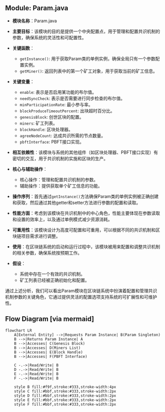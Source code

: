 ## Module: Param.java
- **模块名称**：Param.java

- **主要目标**：该模块的目的是提供一个中央配置点，用于管理和配置共识机制的参数，确保系统的灵活性和可配置性。

- **关键函数**：
  - `getInstance()`: 用于获取Param类的单例实例，确保全局只有一个参数配置实例。
  - `getMiner()`: 返回列表中的第一个矿工对象，用于获取当前的矿工信息。

- **关键变量**：
  - `enable`: 表示是否启用某功能的布尔值。
  - `needSyncCheck`: 表示是否需要进行同步检查的布尔值。
  - `minParticipationRate`: 最小参与率。
  - `blockProduceTimeoutPercent`: 出块超时百分比。
  - `genesisBlock`: 创世区块的配置。
  - `miners`: 矿工列表。
  - `blockHandle`: 区块处理器。
  - `agreeNodeCount`: 达成共识所需的节点数量。
  - `pbftInterface`: PBFT接口实现。

- **相互依赖性**：该模块与系统的其他组件（如区块处理器、PBFT接口实现）有密切的交互，用于共识机制的实施和区块的生产。

- **核心与辅助操作**：
  - 核心操作：管理和配置共识机制的参数。
  - 辅助操作：提供获取单个矿工信息的功能。

- **操作序列**：首先通过`getInstance()`方法确保Param类的单例实例被正确创建和获取，然后通过其他getter和setter方法进行参数的配置和读取。

- **性能方面**：考虑到该模块在共识机制中的中心角色，性能主要体现在参数读取和设置的效率上，以及通过单例模式减少资源消耗。

- **可重用性**：该模块设计为高度可配置和可重用，可以根据不同的共识机制和区块链项目需求进行调整。

- **使用**：在区块链系统的启动和运行过程中，该模块被用来配置和调整共识机制的相关参数，确保系统按预期工作。

- **假设**：
  - 系统中存在一个有效的共识机制。
  - 矿工列表已经被正确初始化和配置。

通过上述分析，我们可以看出Param模块在区块链系统中扮演着配置和管理共识机制参数的关键角色，它通过提供灵活的配置选项支持系统的可扩展性和可维护性。
## Flow Diagram [via mermaid]
```mermaid
flowchart LR
    A[External Entity] -->|Requests Param Instance| B(Param Singleton)
    B -->|Returns Param Instance| A
    B -->|Accesses| C(Genesis Block)
    B -->|Accesses| D(Miners List)
    B -->|Accesses| E(Block Handle)
    B -->|Accesses| F(PBFT Interface)

    C -.->|Read/Write| B
    D -.->|Read/Write| B
    E -.->|Read/Write| B
    F -.->|Read/Write| B

    style B fill:#f9f,stroke:#333,stroke-width:4px
    style C fill:#bbf,stroke:#333,stroke-width:2px
    style D fill:#bbf,stroke:#333,stroke-width:2px
    style E fill:#bbf,stroke:#333,stroke-width:2px
    style F fill:#bbf,stroke:#333,stroke-width:2px
```

